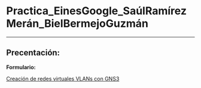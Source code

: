 # Practica_EinesGoogle_SaúlRamírezMerán_BielBermejoGuzmán
---
**Precentación:**
[](https://goo.su/HIubBW)
---
**Formulario:**

[Creación de redes virtuales VLANs con GNS3](https://goo.su/K0RoQS)

